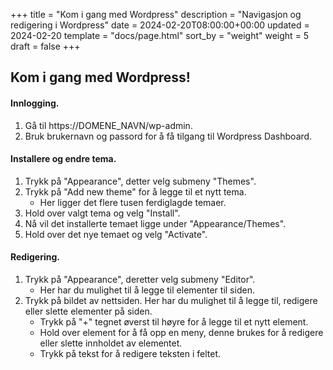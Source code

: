 +++
title = "Kom i gang med Wordpress"
description = "Navigasjon og redigering i Wordpress"
date = 2024-02-20T08:00:00+00:00
updated = 2024-02-20
template = "docs/page.html"
sort_by = "weight"
weight = 5
draft = false
+++

## Kom i gang med Wordpress!


#### Innlogging.

1. Gå til https://DOMENE_NAVN/wp-admin.
2. Bruk brukernavn og passord for å få tilgang til Wordpress Dashboard.

#### Installere og endre tema.
1. Trykk på "Appearance", detter velg submeny "Themes".
2. Trykk på "Add new theme" for å legge til et nytt tema.
    - Her ligger det flere tusen ferdiglagde temaer.
3. Hold over valgt tema og velg "Install".
4. Nå vil det installerte temaet ligge under "Appearance/Themes".
5. Hold over det nye temaet og velg "Activate".

#### Redigering.
1. Trykk på "Appearance", deretter velg submeny "Editor".
   - Her har du mulighet til å legge til elementer til siden.
2. Trykk på bildet av nettsiden. Her har du mulighet til å legge til, redigere eller slette elementer på siden.
   - Trykk på "+" tegnet øverst til høyre for å legge til et nytt element.
   - Hold over element for å få opp en meny, denne brukes for å redigere eller slette innholdet av elementet.
   - Trykk på tekst for å redigere teksten i feltet.





